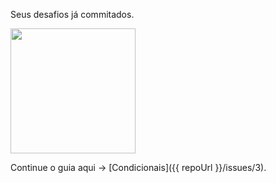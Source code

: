 Seus desafios já commitados.

<img src="https://media3.giphy.com/media/fDbzXb6Cv5L56/200w_s.gif" width="200" height="200" />

Continue o guia aqui -> [Condicionais]({{ repoUrl }}/issues/3).

